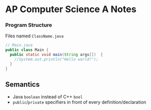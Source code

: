 # AP Computer Science A Notes
### Program Structure  
Files named `ClassName.java`  
```Java
// Main.java
public class Main {
  public static void main(String args[])  {
    //System.out.println("Hello world!");
  }
}
```  
## Semantics
- Java `boolean` instead of C++ `bool`
- `public`/`private` specifiers in front of every definition/declaration

